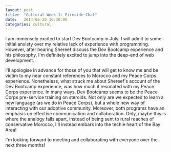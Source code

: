 ```yaml
---
layout: post
title:  "Cultural Week 1: Fireside Chat"
date:   2014-06-30 16:30:00
categories: cultural
---
```


I am immensely excited to start Dev Bootcamp in July. I will admit to some initial anxiety over my relative lack of experience with programming. However, after hearing Shereef discuss the Dev Bootcamp experience and his philosophy, I'm definitely excited to jump into the deep-end of web development.

I'll apologise in advance for those of you that will get to know me and be victim to my near constant references to Morocco and my Peace Corps experience. Nonetheless, what struck me about Shereef's account of the Dev Bootcamp experience, was how much it resonated with my Peace Corps experience. In many ways, Dev Bootcamp seems to be the Peace Corps pre-service training on steroids. Not only are we expected to learn a new language (as we do in Peace Corps), but a whole new way of interacting with our adoptive community. Moreover, both programs have an emphasis on effective communication and collaboration. Only, maybe this is where the analogy falls apart, instead of being sent to rural reaches of conservative Morocco, I'll instead embark into the techie heart of the Bay Area!

I'm looking forward to meeting and collaborating with everyone over the next three months!

